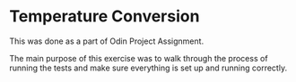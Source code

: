# Temperature Conversion

This was done as a part of Odin Project Assignment. 

The main purpose of this exercise was to walk through the process of running the tests and make sure everything is set up and running correctly. 
